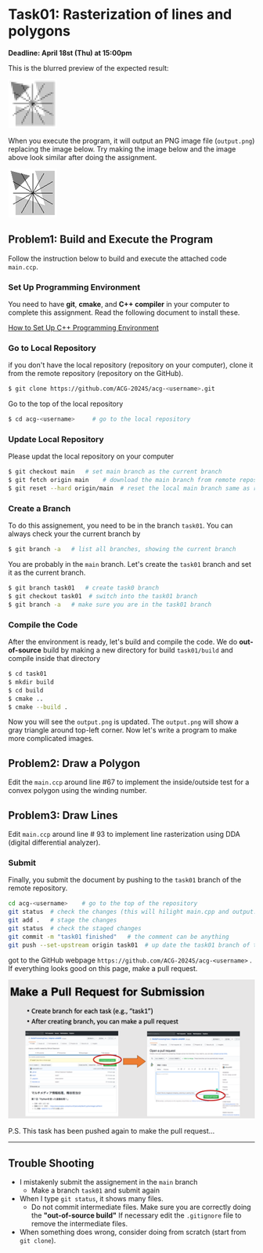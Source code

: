 

# Task01: Rasterization of lines and polygons

**Deadline: April 18st (Thu) at 15:00pm**



This is the blurred preview of the expected result:

![preview](preview.png)


When you execute the program, it will output an PNG image file (`output.png`) replacing the image below. Try making the image below and the image above look similar after doing the assignment.

![output](output.png)

## Problem1: Build and Execute the Program

Follow the instruction below to build and execute the attached code `main.ccp`.

### Set Up Programming Environment 

You need to have **git**, **cmake**, and **C++ compiler** in your computer to complete this assignment. Read the following document to install these. 

[How to Set Up C++ Programming Environment](../doc/setup_env.md)

### Go to Local Repository

if you don't have the local repository (repository on your computer), clone it from the remote repository (repository on the GitHub).

```bash
$ git clone https://github.com/ACG-2024S/acg-<username>.git
```

Go to the top of the local repository

```bash
$ cd acg-<username>     # go to the local repository
```


### Update Local Repository

Please updat the local repository on your computer

```bash
$ git checkout main   # set main branch as the current branch
$ git fetch origin main    # download the main branch from remote repository
$ git reset --hard origin/main  # reset the local main branch same as remote repository
```

### Create a Branch

To do this assignement, you need to be in the branch `task01`.  You can always check your the current branch by

```bash
$ git branch -a   # list all branches, showing the current branch 
```

You are probably in the `main` branch. Let's create the `task01` branch and set it as the current branch.

```bash
$ git branch task01   # create task0 branch
$ git checkout task01  # switch into the task01 branch
$ git branch -a   # make sure you are in the task01 branch
```


### Compile the Code 

After the environment is ready, let's build and compile the code. We do **out-of-source** build by making a new directory for build `task01/build` and compile inside that directory
```bash
$ cd task01
$ mkdir build
$ cd build
$ cmake .. 
$ cmake --build .
```

Now you will see the `output.png` is updated. The `output.png` will show a gray triangle around top-left corner. Now let's write a program to make more complicated images. 

## Problem2: Draw a Polygon

Edit the `main.ccp` around line #67 to implement the inside/outside test for a convex polygon using the winding number. 



## Problem3: Draw Lines

Edit `main.ccp` around line # 93 to implement line rasterization using DDA (digital differential analyzer).




### Submit

Finally, you submit the document by pushing to the `task01` branch of the remote repository. 

```bash
cd acg-<username>    # go to the top of the repository
git status  # check the changes (this will hilight main.cpp and output.png)
git add .   # stage the changes
git status  # check the staged changes
git commit -m "task01 finished"   # the comment can be anything
git push --set-upstream origin task01  # up date the task01 branch of the remote repository
```

got to the GitHub webpage `https://github.com/ACG-2024S/acg-<username>` . If everything looks good on this page, make a pull request. 

![](../doc/pullrequest.png)

P.S. This task has been pushed again to make the pull request...


----



## Trouble Shooting

- I mistakenly submit the assignement in the `main` branch
  - Make a branch `task01` and submit again
- When I type `git status`, it shows many files. 
  - Do not commit intermediate files. Make sure you are correctly doing the **"out-of-source build"** If necessary edit the `.gitignore` file to remove the intermediate files.
- When something does wrong, consider doing from scratch (start from `git clone`).  

